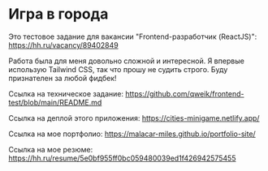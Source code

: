 # Игра в города
Это тестовое задание для вакансии "Frontend-разработчик (ReactJS)": https://hh.ru/vacancy/89402849

Работа была для меня довольно сложной и интересной. Я впервые использую Tailwind CSS, так что прошу не судить строго. Буду признателен за любой фидбек!

Ссылка на техническое задание: https://github.com/qweik/frontend-test/blob/main/README.md

Ссылка на деплой этого приложения: https://cities-minigame.netlify.app/

Ссылка на мое портфолио: https://malacar-miles.github.io/portfolio-site/

Ссылка на мое резюме: https://hh.ru/resume/5e0bf955ff0bc059480039ed1f426942575455